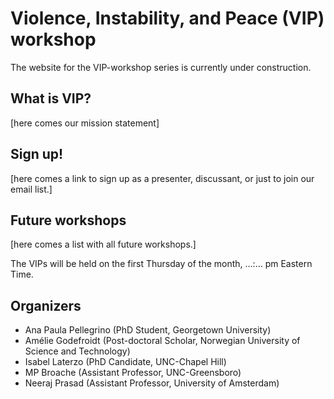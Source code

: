 # Violence, Instability, and Peace (VIP) workshop

The website for the VIP-workshop series is currently under construction.


## What is VIP?

[here comes our mission statement]


## Sign up!

[here comes a link to sign up as a presenter, discussant, or just to join our email list.]

## Future workshops

[here comes a list with all future workshops.]

The VIPs will be held on the first Thursday of the month, ...:... pm Eastern Time.


## Organizers

- Ana Paula Pellegrino (PhD Student, Georgetown University)
- Amélie Godefroidt (Post-doctoral Scholar, Norwegian University of Science and Technology) 
- Isabel Laterzo (PhD Candidate, UNC-Chapel Hill)
- MP Broache (Assistant Professor, UNC-Greensboro)
- Neeraj Prasad (Assistant Professor, University of Amsterdam)
